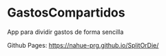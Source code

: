 # GastosCompartidos
App para dividir gastos de forma sencilla 

Github Pages: https://nahue-prg.github.io/SplitOrDie/
